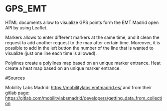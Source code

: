 # GPS_EMT
HTML documents allow to visualize GPS points form the EMT Madrid open API by using Leaflet.

Markers allows to enter different markers at the same time, and it clean the request to add another request to the map after certain time. Moreover, it is possible to add in the left button the number of the line that is wanted to visualize (just one line each time is allowed).

Polylines create a polylines map based on an unique marker entrance.
Heat create a heat map based on an unique marker entrance.

#Sources

Mobility Labs Madrid: https://mobilitylabs.emtmadrid.es/
and from their gitlab page: https://gitlab.com/mobilitylabsmadrid/developers/getting_data_from_collection
